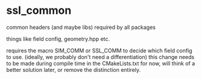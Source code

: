 # ssl_common
common headers (and maybe libs) required by all packages

things like field config, geometry.hpp etc.

requires the macro SIM_COMM or SSL_COMM to decide which field config to use. (ideally, we probably don't need a differentiation)
this change needs to be made during compile time in the CMakeLists.txt for now, will think of a better solution later, or remove the distinction entirely.